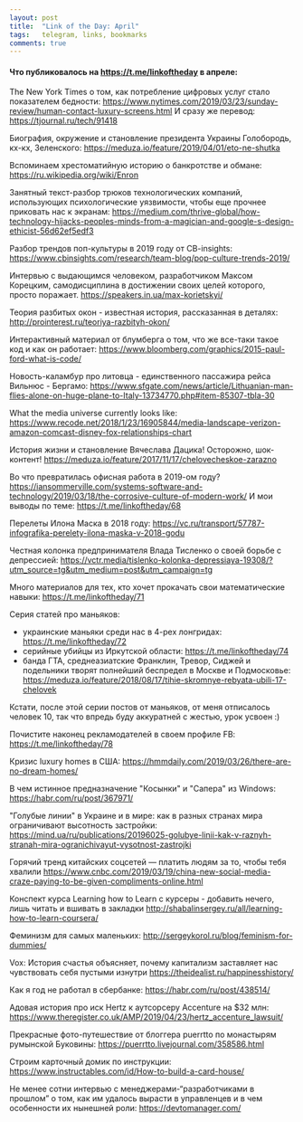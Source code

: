 ```yaml
---
layout: post
title:  "Link of the Day: April"
tags:   telegram, links, bookmarks
comments: true
---
```


#### Что публиковалось на <https://t.me/linkoftheday> в апреле:

The New York Times о том, как потребление цифровых услуг стало показателем бедности:
<https://www.nytimes.com/2019/03/23/sunday-review/human-contact-luxury-screens.html>
И сразу же перевод: <https://tjournal.ru/tech/91418>


Биография, окружение и становление президента Украины Голобородь, кх-кх, Зеленского: <https://meduza.io/feature/2019/04/01/eto-ne-shutka>


Вспоминаем хрестоматийную историю о банкротстве и обмане: <https://ru.wikipedia.org/wiki/Enron>


Занятный текст-разбор трюков технологических компаний, использующих психологические уязвимости, чтобы еще прочнее приковать нас к экранам:
<https://medium.com/thrive-global/how-technology-hijacks-peoples-minds-from-a-magician-and-google-s-design-ethicist-56d62ef5edf3>


Разбор трендов поп-культуры в 2019 году от CB-insights:
<https://www.cbinsights.com/research/team-blog/pop-culture-trends-2019/>


Интервью с выдающимся человеком, разработчиком Максом Корецким, самодисциплина в достижении своих целей которого, просто поражает.
<https://speakers.in.ua/max-korietskyi/>


Теория разбитых окон - известная история, рассказанная в деталях: <http://prointerest.ru/teoriya-razbityh-okon/>


Интерактивный материал от блумберга о том, что же все-таки такое код и как он работает: <https://www.bloomberg.com/graphics/2015-paul-ford-what-is-code/>


Новость-каламбур про литовца - единственного пассажира рейса Вильнюс - Бергамо: <https://www.sfgate.com/news/article/Lithuanian-man-flies-alone-on-huge-plane-to-Italy-13734770.php#item-85307-tbla-30>


What the media universe currently looks like: <https://www.recode.net/2018/1/23/16905844/media-landscape-verizon-amazon-comcast-disney-fox-relationships-chart>


История жизни и становление Вячеслава Дацика! Осторожно, шок-контент! <https://meduza.io/feature/2017/11/17/chelovecheskoe-zarazno>


Во что превратилась офисная работа в 2019-ом году? <https://iansommerville.com/systems-software-and-technology/2019/03/18/the-corrosive-culture-of-modern-work/>
И мои выводы по теме: <https://t.me/linkoftheday/68>


Перелеты Илона Маска в 2018 году: <https://vc.ru/transport/57787-infografika-perelety-ilona-maska-v-2018-godu>


Честная колонка предпринимателя Влада Тисленко о своей борьбе с депрессией: <https://vctr.media/tislenko-kolonka-depressiaya-19308/?utm_source=tg&utm_medium=post&utm_campaign=tg>


Много материалов для тех, кто хочет прокачать свои математические навыки: <https://t.me/linkoftheday/71>


Серия статей про маньяков:
 - украинские маньяки среди нас в 4-рех лонгридах: <https://t.me/linkoftheday/72>
 - серийные убийцы из Иркутской области: <https://t.me/linkoftheday/74>
 - банда ГТА, среднеазиатские Франклин, Тревор, Сиджей и подельники творят полнейший беспредел в Москве и Подмосковье: <https://meduza.io/feature/2018/08/17/tihie-skromnye-rebyata-ubili-17-chelovek>
 

Кстати, после этой серии постов от маньяков, от меня отписалось человек 10, так что впредь буду аккуратней с жестью, урок усвоен :)

 
Почистите наконец рекламодателей в своем профиле FB: <https://t.me/linkoftheday/78>


Кризис luxury homes в США: <https://hmmdaily.com/2019/03/26/there-are-no-dream-homes/>


В чем истинное предназначение "Косынки" и "Сапера" из Windows: <https://habr.com/ru/post/367971/>


"Голубые линии" в Украине и в мире: как в разных странах мира ограничивают высотность застройки: <https://mind.ua/ru/publications/20196025-golubye-linii-kak-v-raznyh-stranah-mira-ogranichivayut-vysotnost-zastrojki>


Горячий тренд китайских соцсетей — платить людям за то, чтобы тебя хвалили <https://www.cnbc.com/2019/03/19/china-new-social-media-craze-paying-to-be-given-compliments-online.html>


Конспект курса Learning how to Learn с курсеры - добавить нечего, лишь читать и вшивать в закладки <http://shabalinsergey.ru/all/learning-how-to-learn-coursera/>


Феминизм для самых маленьких: <http://sergeykorol.ru/blog/feminism-for-dummies/>


Vox: История счастья объясняет, почему капитализм заставляет нас чувствовать себя пустыми изнутри <https://theidealist.ru/happinesshistory/>


Как я год не работал в сбербанке: <https://habr.com/ru/post/438514/>


Адовая история про иск Hertz к аутсорсеру Accenture на $32 млн: <https://www.theregister.co.uk/AMP/2019/04/23/hertz_accenture_lawsuit/>


Прекрасные фото-путешествие от блоггерa puerrtto по монастырям румынской Буковины: <https://puerrtto.livejournal.com/358586.html>


Cтроим карточный домик по инструкции: <https://www.instructables.com/id/How-to-build-a-card-house/>


Не менее сотни интервью с менеджерами-“разработчиками в прошлом” о том, как им удалось вырасти в управленцев и в чем особенности их нынешней роли: <https://devtomanager.com/>
 


